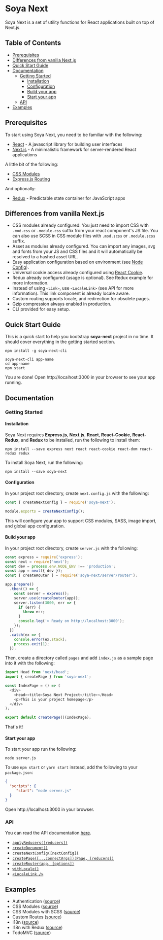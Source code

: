 # Soya Next
Soya Next is a set of utility functions for React applications built on top of Next.js.

## Table of Contents
- [Prerequisites](#prerequisites)
- [Differences from vanilla Next.js](#differences-from-vanilla-nextjs)
- [Quick Start Guide](#quick-start-guide)
- [Documentation](#documentation)
  - [Getting Started](#getting-started)
    - [Installation](#installation)
    - [Configuration](#configuration)
    - [Build your app](#build-your-app)
    - [Start your app](#start-your-app)
  - [API](#api)
- [Examples](#examples)

## Prerequisites
To start using Soya Next, you need to be familiar with the following:

- [React](https://facebook.github.io/react) - A javascript library for building user interfaces
- [Next.js](https://github.com/zeit/next.js) - A minimalistic framework for server-rendered React applications

A little bit of the following:
- [CSS Modules](https://github.com/css-modules/css-modules)
- [Express.js Routing](https://expressjs.com/en/guide/routing.html)

And optionally:

- [Redux](https://github.com/reactjs/redux) - Predictable state container for JavaScript apps

## Differences from vanilla Next.js

- CSS modules already configured. You just need to import CSS with `.mod.css` or `.module.css` suffix from your react component's JS file. You can also use SCSS in CSS module files with `.mod.scss` or `.module.scss` suffix.
- Asset as modules already configured. You can import any images, svg and fonts from your JS and CSS files and it will automatically be resolved to a hashed asset URL.
- Easy application configuration based on environment (see [Node Config](https://github.com/lorenwest/node-config)).
- Universal cookie access already configured using [React Cookie](https://github.com/reactivestack/cookies/tree/master/packages/react-cookie).
- Redux already configured (usage is optional). See Redux example for more information.
- Instead of using `<Link>`, use `<LocaleLink>` (see API for more information). This link component is already locale aware.
- Custom routing supports locale, and redirection for obsolete pages.
- Gzip compression always enabled in production.
- CLI provided for easy setup.

## Quick Start Guide
This is a quick start to help you bootstrap **soya-next** project in no time. It should cover everything in the getting started section.

```
npm install -g soya-next-cli

soya-next-cli app-name
cd app-name
npm start
```

You are done! Open http://localhost:3000 in your browser to see your app running.

## Documentation

### Getting Started

#### Installation
Soya Next requires **Express.js**, **Next.js**, **React**, **React-Cookie**, **React-Redux**, and **Redux** to be installed, run the following to install them:

```
npm install --save express next react react-cookie react-dom react-redux redux
```

To install Soya Next, run the following:

```
npm install --save soya-next
```

#### Configuration
In your project root directory, create `next.config.js` with the following:

```js
const { createNextConfig } = require('soya-next');

module.exports = createNextConfig();
```

This will configure your app to support CSS modules, SASS, image import, and global app configuration. 

#### Build your app
In your project root directory, create `server.js` with the following:

```js
const express = require('express');
const next = require('next');
const dev = process.env.NODE_ENV !== 'production';
const app = next({ dev });
const { createRouter } = require('soya-next/server/router');

app.prepare()
  .then(() => {
    const server = express();
    server.use(createRouter(app));
    server.listen(3000, err => {
      if (err) {
        throw err;
      }
      console.log('> Ready on http://localhost:3000');
    });
  })
  .catch(ex => {
    console.error(ex.stack);
    process.exit(1);
  });
```

Then, create a directory called `pages` and add `index.js` as a sample page into it with the following:

```js
import Head from 'next/head';
import { createPage } from 'soya-next';

const IndexPage = () => (
  <div>
    <Head><title>Soya Next Project</title></Head>
    <p>This is your project homepage</p>
  </div>
);

export default createPage()(IndexPage);
```

That's it!

#### Start your app

To start your app run the following:

```
node server.js
```

To use `npm start` or `yarn start` instead, add the following to your `package.json`:

```json
{
  "scripts": {
     "start": "node server.js"
  }
}
```

Open http://localhost:3000 in your browser.

### API
You can read the API documentation [here](./API.md#api).
- [`applyReducers([reducers])`](./API.md#applyreducersreducers)
- [`createDocument()`](./API.md#createdocument)
- [`createNextConfig([nextConfig])`](./API.md#createnextconfignextconfig)
- [`createPage([...connectArgs])(Page, [reducers])`](./API.md#createpageconnectargspage-reducers)
- [`createRouter(app, [options])`](./API.md#createrouterapp-options)
- [`withLocale()`](./API.md#withlocale)
- [`<LocaleLink />`](./API.md#localelink-)

## Examples
- Authentication ([source](/examples/auth))
- CSS Modules ([source](/examples/css-modules))
- CSS Modules with SCSS ([source](/examples/css-modules-with-scss))
- Custom Routes ([source](/examples/custom-routes))
- I18n ([source](/examples/i18n))
- I18n with Redux ([source](/examples/i18n-with-redux))
- TodoMVC ([source](/examples/todomvc))

